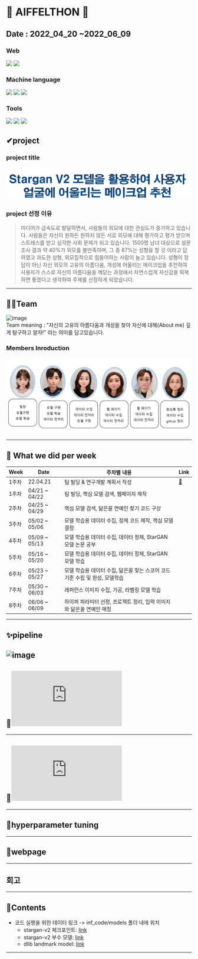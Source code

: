 # 🌟 AIFFELTHON 🌟
## Date : 2022_04_20 ~2022_06_09

### Web 
<img src="https://img.shields.io/badge/HTML5-E34F26?style=flat-square&logo=HTML5&logoColor=white"/>  <img src="https://img.shields.io/badge/Flask-000000?style=flat-square&logo=Flask&logoColor=white"/>   

### Machine language
<img src="https://img.shields.io/badge/Python-3776AB?style=flat-square&logo=python&logoColor=white"/>  <img src="https://img.shields.io/badge/Jupyter-F37626?style=flat-square&logo=Jupyter&logoColor=white"/>  <img src="https://img.shields.io/badge/PyTorch-EE4C2C?style=flat-square&logo=PyTorch&logoColor=white"/>

### Tools 
<img src="https://img.shields.io/badge/Weights & Biases-FFBE00?style=flat-square&logo=Weights & Biases&logoColor=white"/>   <img src="https://img.shields.io/badge/pandas-150458?style=flat-square&logo=pandas&logoColor=white"/>   <img src="https://img.shields.io/badge/Slack-4A154B?style=flat-square&logo=Slack&logoColor=white"/>  


## ✔project 
### project title
![_](https://github.com/junnnn-a/About_Me/blob/main/images/title.png?raw=true)
### project 선정 이유
>미디어가 급속도로 발달하면서, 사람들의 외모에 대한 관심도가 증가하고 있습니다.
사람들은 자신이 원하든 원하지 않든 서로 외모에 대해 평가하고 평가 받으며 스트레스를 받고 심각한 사회 문제가 되고 있습니다.
1500명 남녀 대상으로 설문조사 결과 약 40%가 외모를 불만족하며, 그 중 87%는 성형을 할 것 이라고 답하였고 과도한 성형, 외모집착으로 힘들어하는 사람이 늘고 있습니다.
성형이 정답이 아닌 자신 외모의 고유의 아름다움, 개성에 어울리는 메이크업을 추천하여 사용자가 스스로 자신의 아름다움을 꺠닫는 과정에서  자연스럽게 자신감을 회복하면 좋겠다고 생각하여 주제를 선정하게 되었습니다.

----------------------------------------------------------

## 🙋🏻‍Team 
![image](https://user-images.githubusercontent.com/97006756/172087266-5d794b65-43c3-4937-b530-9fdbc6c830fc.png)  
Team meaning : "자신의 고유의 아름다움과 개성을 찾아 자신에 대해(About me) 깊게 탐구하고 알자!" 라는 의미를 담고있습니다.



### Members Inroduction
![_](https://github.com/junnnn-a/About_Me/blob/main/images/members_role.png?raw=true)

----------------------------------------------------------
## 📅 What we did per week

| Week | Date | 주차별 내용 | Link |
| --- | --- | --- | --- |
| 1주차 | 22.04.21 | 팀 빌딩 & 연구개발 계획서 작성 | [🔗](https://modulabs.notion.site/22-04-21-0c5f2984772e4214a99a3564c8522062)    |
| 1주차 | 04/21 ~ 04/22 | 팀 빌딩, 핵심 모델 검색, 웹페이지 제작 |  |
| 2주차 | 04/25 ~ 04/29 | 핵심 모델 검색, 닮은꼴 연예인 찾기 코드 구상  |  |
| 3주차 | 05/02 ~ 05/06 | 모델 학습용 데이터 수집, 정제 코드 제작, 핵심 모델 결정  |  |
| 4주차 | 05/09 ~ 05/13 | 모델 학습용 데이터 수집, 데이터 정제, StarGAN 모델 논문 공부 |  |
| 5주차 | 05/16 ~ 05/20 | 모델 학습용 데이터 수집, 데이터 정제, StarGAN 모델 학습 |  |
| 6주차 | 05/23 ~ 05/27 | 모델 학습용 데이터 수집, 닮은꼴 찾는 스코어 코드 기준 수립 및 완성, 모델학습  |  |
| 7주차 | 05/30 ~ 06/03 | 레퍼런스 이미지 수집, 가공, 라벨링 모델 학습  |  |
| 8주차 | 06/06 ~ 06/09 | 하이퍼 파라미터 선정, 프로젝트 정리, 입력 이미지와 닮은꼴 연예인 매칭  |  |


----------------------------------------------------------
## ✨pipeline
![image](https://user-images.githubusercontent.com/97006756/172088516-bef64f88-f927-4bbb-9c5d-f5c8a6863d47.png)
----------------------------------------------------------
## 🎉![Data](https://github.com/junnnn-a/About_Me/blob/main/Data/readme.md)
----------------------------------------------------------
## 🎡![About me model](https://github.com/junnnn-a/About_Me/blob/main/Models/readme.md)
----------------------------------------------------------
## 🎠hyperparameter tuning
----------------------------------------------------------
## 🎨webpage
----------------------------------------------------------
## 회고
----------------------------------------------------------

## 📝Contents

* 코드 실행을 위한 데이터 링크 -> inf_code/models 폴더 내에 위치
  - stargan-v2 체크포인트: [link](https://drive.google.com/file/d/1Vxu-7W9YmAkcSPED-wlVJbc24AdxCU0-/view?usp=sharing)
  - stargan-v2 부수 모델: [link](https://drive.google.com/file/d/1R1y5VDFHwwuOUIyrlwtnt_9rEOA7ShTm/view?usp=sharing)
  - dlib landmark model: [link](https://drive.google.com/file/d/15amnnnJ6nZeNeYVfNqjKz9nNvrpadkVE/view?usp=sharing)

----------------------------------------------------------

